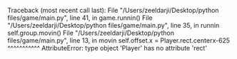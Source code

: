 Traceback (most recent call last):
  File "/Users/zeeldarji/Desktop/python files/game/main.py", line 41, in <module>
    game.runnin()
  File "/Users/zeeldarji/Desktop/python files/game/main.py", line 35, in runnin
    self.group.movin()
  File "/Users/zeeldarji/Desktop/python files/game/main.py", line 13, in movin
    self.offset.x = Player.rect.centerx-625
                    ^^^^^^^^^^^
AttributeError: type object 'Player' has no attribute 'rect'
